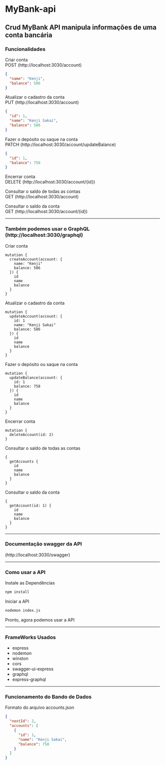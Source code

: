 # MyBank-api

## Crud MyBank API manipula informações de uma conta bancária

### Funcionalidades

Criar conta<br>
POST (http://localhost:3030/account)

```json
{
  "name": "Kenji",
  "balance": 586
}
```

Atualizar o cadastro da conta<br>
PUT (http://localhost:3030/account)

```json
{
  "id": 1,
  "name": "Kenji Sakai",
  "balance": 586
}
```

Fazer o depósito ou saque na conta<br>
PATCH (http://localhost:3030/account/updateBalance)

```json
{
  "id": 1,
  "balance": 758
}
```

Encerrar conta<br>
DELETE (http://localhost:3030/account/{id})

Consultar o saldo de todas as contas<br>
GET (http://localhost:3030/account)

Consultar o saldo da conta<br>
GET (http://localhost:3030/account/{id})

---

### Também podemos usar o GraphQL (http://localhost:3030/graphql)

Criar conta

```graphiql
mutation {
  createAccount(account: {
    name: "Kenji"
    balance: 586
  }) {
    id
    name
    balance
  }
}
```

Atualizar o cadastro da conta<br>

```graphiql
mutation {
  updateAccount(account: {
    id: 1
    name: "Kenji Sakai"
    balance: 586
  }) {
    id
    name
    balance
  }
}
```

Fazer o depósito ou saque na conta

```graphiql
mutation {
  updateBalance(account: {
    id: 1
    balance: 758
  }) {
    id
    name
    balance
  }
}
```

Encerrar conta

```graphiql
mutation {
  deleteAccount(id: 2)
}
```

Consultar o saldo de todas as contas

```graphiql
{
  getAccounts {
    id
    name
    balance
  }
}
```

Consultar o saldo da conta

```graphiql
{
  getAccount(id: 1) {
    id
    name
    balance
  }
}
```

---

### Documentação swagger da API

(http://localhost:3030/swagger)

---

### Como usar a API

Instale as Dependências

```bash
npm install
```

Iniciar a API

```bash
nodemon index.js
```

Pronto, agora podemos usar a API

---

### FrameWorks Usados

- express
- nodemon
- winston
- cors
- swagger-ui-express
- graphql
- express-graphql

---

### Funcionamento do Bando de Dados

Formato do arquivo accounts.json

```json
{
  "nextId": 2,
  "accounts": [
    {
      "id": 1,
      "name": "Kenji Sakai",
      "balance": 758
    }
  ]
}
```
